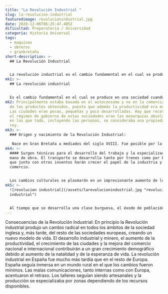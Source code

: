 ```yaml
---
title: "La Revolución Industrial "
slug: la-revolucion-industrial
featuredimage: revolucionindustrial.jpg
date: 2020-12-06T06:25:47.405Z
dificultad: Preparatoria / Universidad
categoria: Historia Universal
tags:
  - maquinas
  - obreros
  - granbretaña
short-description: >-
  ## La Revolución Industrial 


  La revolución industrial es el cambio fundamental en el cual se produce en una sociedad cuando su economía se deja de basar en su agricultura y la artesanía
mk1: >-
  ## La revolución industrial 


  Es el cambio fundamental en el cual se produce en una sociedad cuando su economía se deja de basar en su agricultura y la artesanía para depender la industria y su artesanía para poder pasarse a lo industrial, La Revolución Industrial nace en Gran Bretaña y se extiende luego al resto de Europa. Antecedentes: La economía existente antes de la revolución industrial estaba basada en el mundo agrario y artesanal; tres cuartas partes de la población subsistían con trabajos agropecuarios
mk2: Principalmente estaba basada en el autoconsumo y no en la comercialización
  de los productos obtenidos, puesto que además la productividad era muy baja.
  Las ciudades eran pocas, pequeñas y poco desarrolladas. Hay que recordar que
  el régimen de gobierno de estas sociedades eran las monarquías absolutistas,
  en las que todo, incluyendo las personas, se consideraba una propiedad del
  rey.
mk3: >-
  ### Origen y nacimiento de la Revolución Industrial:

   Nace en Gran Bretaña a mediados del siglo XVIII. Fue posible por la existencia de una monarquía liberal y no absolutista, que consiguió evitar el panorama de revoluciones que se estaban extendiendo en otros países. Gran Bretaña quedó libre de guerras, ya que aunque estuvo involucrada en algunas, no se desarrollaron en su territorio. A esto se unió una moneda estable y un sistema bancario bien organizado. El Banco de Inglaterra se fundó en 1694. Principales características: Se produce un cambio rápido y en profundidad que afecta a todas las estructuras de la sociedad. Los cambios serán tecnológicos, socioeconómicos y culturales. Los tecnológicos irán desde el uso de nuevos materiales como el acero a fuentes energéticas como el carbón y máquinas motrices como la máquina de vapor, considerada como el motor inicial de la Revolución Industrial. Aparecen las máquinas de hilar y tejer, que consiguen aumentar rápidamente la producción con poco personal.
mk4: >-
  #### Surgen técnicas para el desarrollo del trabajo y la especialización de la
  mano de obra. El transporte se desarrolla tanto por trenes como por barcos, lo
  que junto con otros inventos harán crecer el papel de la industria y el
  comercio.


  Los cambios culturales se plasmarán en un impresionante aumento de los conocimientos en todas las ramas, tanto científicas como técnicas y sanitarias. Los cambios sociales más notables derivan del crecimiento de las ciudades y el consiguiente éxodo en zonas rurales. Al mismo tiempo se produce un fuerte aumento demográfico, como consecuencia de la elevada natalidad y el descenso de la mortalidad catastrófica. Esto provocará que la población europea se multiplique en pocos años.
mk5: >-
  ![revolucion industrial](/assets/larevolucionindustrial.jpg "revolucion
  industrial")


  Al tiempo que se desarrolla una clase burguesa, el éxodo de población rural hacia las ciudades la revolución agrícola disminuyó las necesidades de mano de obra en el campo da lugar a la aparición de una nueva clase trabajadora que se agrupa en suburbios cercanos a las fábricas, a partir de los barracones en los que viven los obreros. Las condiciones de vida de estos empleados son penosas, tanto en las fábricas donde trabajan como en los suburbios en los que habitan. En las fábricas encontrarán humedad, poca ventilación, ninguna seguridad laboral y jornadas que superan las doce horas diarias, siete días a la semana. En los suburbios superpoblados y sucios son víctimas de epidemias de fácil propagación. La cantidad de personas afectadas por estas condiciones les lleva a organizarse para la defensa de sus intereses y aparecen los movimientos obreros de protesta.
---
```



Consecuencias de la Revolución Industrial: En principio la Revolución industrial produjo un cambio radical en todos los ámbitos de la sociedad inglesa y, más tarde, del resto de las sociedades europeas, creando un nuevo modelo de vida. El desarrollo industrial y minero, el aumento de la productividad, el crecimiento de las ciudades y la mejora del comercio nacional e internacional contribuirán a un gran crecimiento demográfico debido al aumento de la natalidad y de la esperanza de vida. La revolución industrial en España fue mucho más tardía que en el resto de Europa. España seguía inmersa en un mundo rural en el que los cambios fueron mínimos. Las malas comunicaciones, tanto internas como con Europa, acentuaron el retraso. Los talleres seguían siendo artesanales y la producción se especializaba por zonas dependiendo de los recursos disponibles.